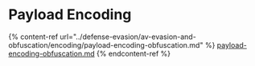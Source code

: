 # Payload Encoding

{% content-ref url="../defense-evasion/av-evasion-and-obfuscation/encoding/payload-encoding-obfuscation.md" %}
[payload-encoding-obfuscation.md](../defense-evasion/av-evasion-and-obfuscation/encoding/payload-encoding-obfuscation.md)
{% endcontent-ref %}
